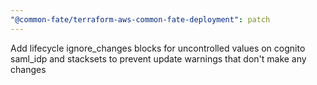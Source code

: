 ```yaml
---
"@common-fate/terraform-aws-common-fate-deployment": patch
---
```


Add lifecycle ignore_changes blocks for uncontrolled values on cognito saml_idp and stacksets to prevent update warnings that don't make any changes
